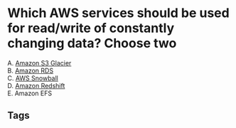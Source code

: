 # Which AWS services should be used for read/write of constantly changing data? Choose two

A. [Amazon S3 Glacier](https://github.com/EliotKhachi//publicZk/tree/main/202309120137)  
B. [Amazon RDS](https://github.com/EliotKhachi//publicZk/tree/main/202309120141)  
C. [AWS Snowball](https://github.com/EliotKhachi//publicZk/tree/main/202309120254)  
D. [Amazon Redshift](https://github.com/EliotKhachi//publicZk/tree/main/202309120301)  
E. Amazon EFS  

## Tags
